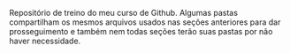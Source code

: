 Repositório de treino do meu curso de Github. Algumas pastas compartilham os mesmos arquivos usados nas seções anteriores para dar prosseguimento e também nem todas seções terão suas pastas por não haver necessidade.
